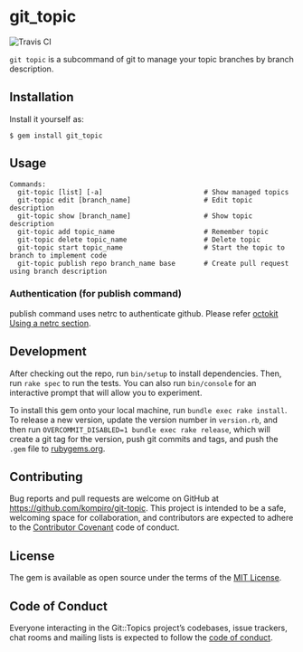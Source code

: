 # git_topic

![Travis CI](https://travis-ci.org/kompiro/git_topic.svg?branch=master)

`git topic` is a subcommand of git to manage your topic branches by branch description.

## Installation

Install it yourself as:

    $ gem install git_topic

## Usage

    Commands:
      git-topic [list] [-a]                         # Show managed topics
      git-topic edit [branch_name]                  # Edit topic description
      git-topic show [branch_name]                  # Show topic description
      git-topic add topic_name                      # Remember topic
      git-topic delete topic_name                   # Delete topic
      git-topic start topic_name                    # Start the topic to branch to implement code
      git-topic publish repo branch_name base       # Create pull request using branch description
      
### Authentication (for publish command)

publish command uses netrc to authenticate github. Please refer [octokit Using a netrc section](https://github.com/octokit/octokit.rb#using-a-netrc-file).

## Development

After checking out the repo, run `bin/setup` to install dependencies. Then, run `rake spec` to run the tests. You can also run `bin/console` for an interactive prompt that will allow you to experiment.

To install this gem onto your local machine, run `bundle exec rake install`. To release a new version, update the version number in `version.rb`, and then run `OVERCOMMIT_DISABLED=1 bundle exec rake release`, which will create a git tag for the version, push git commits and tags, and push the `.gem` file to [rubygems.org](https://rubygems.org).

## Contributing

Bug reports and pull requests are welcome on GitHub at https://github.com/kompiro/git-topic. This project is intended to be a safe, welcoming space for collaboration, and contributors are expected to adhere to the [Contributor Covenant](http://contributor-covenant.org) code of conduct.

## License

The gem is available as open source under the terms of the [MIT License](http://opensource.org/licenses/MIT).

## Code of Conduct

Everyone interacting in the Git::Topics project’s codebases, issue trackers, chat rooms and mailing lists is expected to follow the [code of conduct](https://github.com/kompiro/git-topic/blob/master/CODE_OF_CONDUCT.md).
